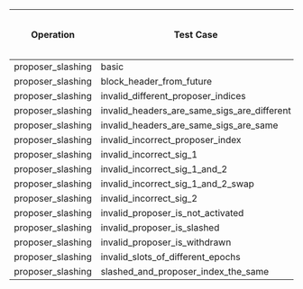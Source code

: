 | Operation | Test Case | Read Pre-State SSZ | Deserialize Pre-State SSZ | Read Operation Input | Process | Merkleize | Commit | Total Cycles | Execution Time |
|-----------|-----------|--------------------|---------------------------|----------------------|---------|-----------|--------|--------------|----------------|
proposer_slashing | basic | 264367 | 18696661 | 39296 | 2074834 | 902102373 | 1012 | 923182681 | 20.0263815s |
proposer_slashing | block_header_from_future | 264367 | 18696661 | 39296 | 2074834 | 902102373 | 1012 | 923182681 | 19.916860209s |
proposer_slashing | invalid_different_proposer_indices | 264367 | 18696661 | 39296 | 2074813 | 902102373 | 1012 | 923182660 | 19.9419255s |
proposer_slashing | invalid_headers_are_same_sigs_are_different | 264367 | 18696661 | 39296 | 2075534 | 902102373 | 1012 | 923183381 | 19.998303959s |
proposer_slashing | invalid_headers_are_same_sigs_are_same | 264367 | 18696661 | 39296 | 2075534 | 902102373 | 1012 | 923183381 | 19.759848459s |
proposer_slashing | invalid_incorrect_proposer_index | 264367 | 18696661 | 39296 | 2074834 | 902102373 | 1012 | 923182681 | 20.085364375s |
proposer_slashing | invalid_incorrect_sig_1 | 264367 | 18696661 | 39296 | 2074834 | 902102373 | 1012 | 923182681 | 20.083221292s |
proposer_slashing | invalid_incorrect_sig_1_and_2 | 264367 | 18696661 | 39296 | 2074834 | 902102373 | 1012 | 923182681 | 20.287910667s |
proposer_slashing | invalid_incorrect_sig_1_and_2_swap | 264367 | 18696661 | 39296 | 2074834 | 902102373 | 1012 | 923182681 | 20.1843075s |
proposer_slashing | invalid_incorrect_sig_2 | 264367 | 18696661 | 39296 | 2074834 | 902102373 | 1012 | 923182681 | 19.848813584s |
proposer_slashing | invalid_proposer_is_not_activated | 264367 | 18696661 | 39296 | 2074834 | 902102373 | 1012 | 923182681 | 20.115485375s |
proposer_slashing | invalid_proposer_is_slashed | 264367 | 18696663 | 39296 | 2074834 | 902102373 | 1012 | 923182683 | 19.955324125s |
proposer_slashing | invalid_proposer_is_withdrawn | 264367 | 18696661 | 39296 | 2074834 | 902102373 | 1012 | 923182681 | 20.114658958s |
proposer_slashing | invalid_slots_of_different_epochs | 264367 | 18696661 | 39296 | 2074804 | 902102373 | 1012 | 923182651 | 19.77137775s |
proposer_slashing | slashed_and_proposer_index_the_same | 264367 | 18696661 | 39296 | 2074834 | 902102373 | 1012 | 923182681 | 20.24930425s |
